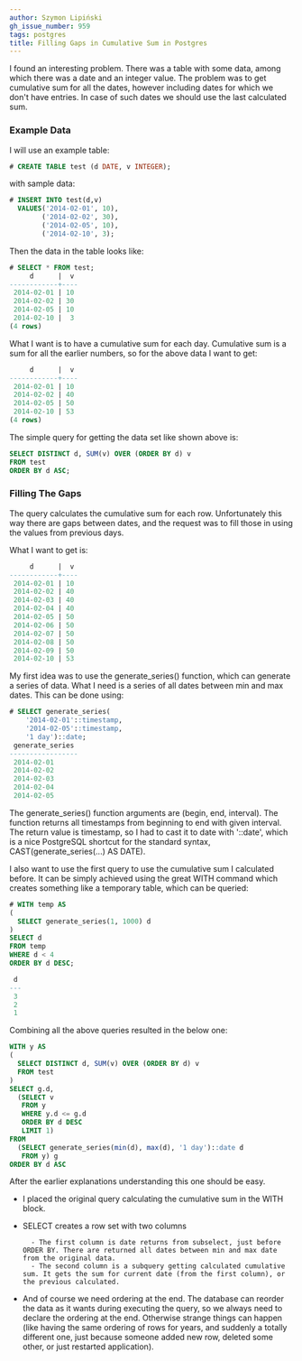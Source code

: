 ```yaml
---
author: Szymon Lipiński
gh_issue_number: 959
tags: postgres
title: Filling Gaps in Cumulative Sum in Postgres
---
```


I found an interesting problem. There was a table with some data, among which there was a date and an integer value. The problem was to get cumulative sum for all the dates, however including dates for which we don't have entries. In case of such dates we should use the last calculated sum.

### Example Data

I will use an example table:

```sql
# CREATE TABLE test (d DATE, v INTEGER);
```

with sample data:

```sql
# INSERT INTO test(d,v)
  VALUES('2014-02-01', 10),
        ('2014-02-02', 30),
        ('2014-02-05', 10),
        ('2014-02-10', 3);
```

Then the data in the table looks like:

```sql
# SELECT * FROM test;
     d      |  v
------------+----
 2014-02-01 | 10
 2014-02-02 | 30
 2014-02-05 | 10
 2014-02-10 |  3
(4 rows)
```

What I want is to have a cumulative sum for each day. Cumulative sum is a sum for all the earlier numbers, so for the above data I want to get:

```sql
     d      |  v
------------+----
 2014-02-01 | 10
 2014-02-02 | 40
 2014-02-05 | 50
 2014-02-10 | 53
(4 rows)
```

The simple query for getting the data set like shown above is:

```sql
SELECT DISTINCT d, SUM(v) OVER (ORDER BY d) v
FROM test
ORDER BY d ASC;
```

### Filling The Gaps

The query calculates the cumulative sum for each row. Unfortunately this way there are gaps between dates, and the request was to fill those in using the values from previous days.

What I want to get is:

```sql
     d      |  v
------------+----
 2014-02-01 | 10
 2014-02-02 | 40
 2014-02-03 | 40
 2014-02-04 | 40
 2014-02-05 | 50
 2014-02-06 | 50
 2014-02-07 | 50
 2014-02-08 | 50
 2014-02-09 | 50
 2014-02-10 | 53
```

My first idea was to use the generate_series() function, which can generate a series of data. What I need is a series of all dates between min and max dates. This can be done using:

```sql
# SELECT generate_series(
    '2014-02-01'::timestamp,
    '2014-02-05'::timestamp,
    '1 day')::date;
 generate_series
-----------------
 2014-02-01
 2014-02-02
 2014-02-03
 2014-02-04
 2014-02-05
```

The generate_series() function arguments are (begin, end, interval). The function returns all timestamps from beginning to end with given interval. The return value is timestamp, so I had to cast it to date with '::date', which is a nice PostgreSQL shortcut for the standard syntax, CAST(generate_series(...) AS DATE).

I also want to use the first query to use the cumulative sum I calculated before. It can be simply achieved using the great WITH command which creates something like a temporary table, which can be queried:

```sql
# WITH temp AS
(
  SELECT generate_series(1, 1000) d
)
SELECT d
FROM temp
WHERE d < 4
ORDER BY d DESC;

 d
---
 3
 2
 1
```

Combining all the above queries resulted in the below one:

```sql
WITH y AS
(
  SELECT DISTINCT d, SUM(v) OVER (ORDER BY d) v
  FROM test
)
SELECT g.d,
  (SELECT v
   FROM y
   WHERE y.d <= g.d
   ORDER BY d DESC
   LIMIT 1)
FROM
  (SELECT generate_series(min(d), max(d), '1 day')::date d
   FROM y) g
ORDER BY d ASC
```

After the earlier explanations understanding this one should be easy.

- I placed the original query calculating the cumulative sum in the WITH block.
- SELECT creates a row set with two columns

        - The first column is date returns from subselect, just before ORDER BY. There are returned all dates between min and max date from the original data.
        - The second column is a subquery getting calculated cumulative sum. It gets the sum for current date (from the first column), or the previous calculated.

- And of course we need ordering at the end. The database can reorder the data as it wants during executing the query, so we always need to declare the ordering at the end. Otherwise strange things can happen (like having the same ordering of rows for years, and suddenly a totally different one, just because someone added new row, deleted some other, or just restarted application).
